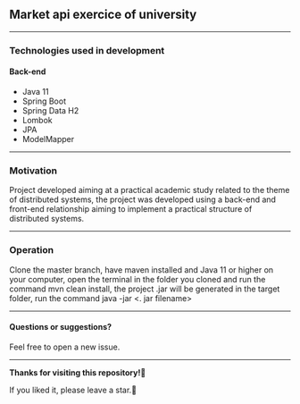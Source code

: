 ## Market api exercice of university

---
### Technologies used in development
 #### Back-end
 - Java 11
 - Spring Boot
 - Spring Data H2
 - Lombok
 - JPA
 - ModelMapper
 ---
### Motivation
Project developed aiming at a practical academic study related to the theme of distributed systems, the project was developed using a back-end and front-end relationship aiming to implement a practical structure of distributed systems.

---
### Operation
Clone the master branch, have maven installed and Java 11 or higher on your computer, open the terminal in the folder you cloned and run the command mvn clean install, the project .jar will be generated in the target folder, run the command java -jar <. jar filename>

---
#### Questions or suggestions?
Feel free to open a new issue.

----
 **Thanks for visiting this repository!:sparkling_heart:**
 
If you liked it, please leave a star.:star2:
